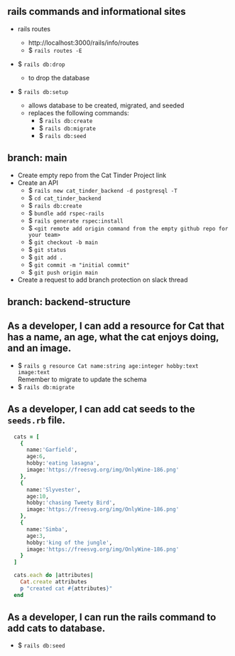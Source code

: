## rails commands and informational sites
- rails routes
  - http://localhost:3000/rails/info/routes
  - $ `rails routes -E`

- $ `rails db:drop`
  - to drop the database

- $ `rails db:setup`
  - allows database to be created, migrated, and seeded
  - replaces the following commands:
    - $  `rails db:create`
    - $  `rails db:migrate`
    - $  `rails db:seed`

## branch: main
- Create empty repo from the Cat Tinder Project link
- Create an API
  - $  `rails new cat_tinder_backend -d postgresql -T`
  - $  `cd cat_tinder_backend`
  - $  `rails db:create`
  - $  `bundle add rspec-rails`
  - $  `rails generate rspec:install`
  - $  `<git remote add origin command from the empty github repo for your team>`
  - $  `git checkout -b main`
  - $  `git status`
  - $  `git add .`
  - $  `git commit -m "initial commit"`
  - $  `git push origin main`
- Create a request to add branch protection on slack thread

## branch: backend-structure
## As a developer, I can add a resource for Cat that has a name, an age, what the cat enjoys doing, and an image.
- $ `rails g resource Cat name:string age:integer hobby:text image:text`  
Remember to migrate to update the schema
- $ `rails db:migrate`

## As a developer, I can add cat seeds to the `seeds.rb` file.
```rb
  cats = [
    {
      name:'Garfield', 
      age:6, 
      hobby:'eating lasagna', 
      image:'https://freesvg.org/img/OnlyWine-186.png'
    },
    {
      name:'Slyvester', 
      age:10, 
      hobby:'chasing Tweety Bird', 
      image:'https://freesvg.org/img/OnlyWine-186.png'
    },
    {
      name:'Simba', 
      age:3, 
      hobby:'king of the jungle', 
      image:'https://freesvg.org/img/OnlyWine-186.png'
    }
  ]

  cats.each do |attributes|
    Cat.create attributes
    p "created cat #{attributes}" 
  end
```

## As a developer, I can run the rails command to add cats to database.
- $ `rails db:seed`

